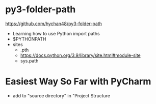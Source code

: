 # py3-folder-path
https://github.com/hychan48/py3-folder-path
* Learning how to use Python import paths
* $PYTHONPATH
* sites
  * .pth
  * https://docs.python.org/3.9/library/site.html#module-site
  * sys.path


# Easiest Way So Far with PyCharm
* add to "source directory" in "Project Structure